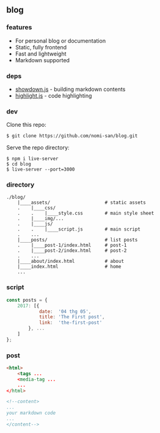 ## blog

### features
- For personal blog or documentation
- Static, fully frontend
- Fast and lightweight
- Markdown supported

### deps
- [showdown.js](http://showdownjs.com/) - building markdown contents
- [highlight.js](https://highlightjs.org/) - code highlighting

### dev

Clone this repo:
```bash
$ git clone https://github.com/nomi-san/blog.git
```

Serve the repo directory:
```repo
$ npm i live-server
$ cd blog
$ live-server --port=3000
```

### directory
```
./blog/
    |____assets/                    # static assets
    .    |____css/
    .    .    |____style.css        # main style sheet
    .    |____img/...
    .    |____js/
    .    .    |____script.js        # main script
    .    ...
    |____posts/                     # list posts
    .    |____post-1/index.html     # post-1
    .    |____post-2/index.html     # post-2
    .    ...
    |____about/index.html           # about
    |____index.html                 # home
    ...
```

### script

```js
const posts = {
    2017: [{
            date:  '04 thg 05',
            title: 'The First post',
            link:  'the-first-post'
        }, ...
    ]
};
```

### post

```html
<html>
    <tags ...
    <media-tag ...
    ...
</html>

<!--content>
...
your markdown code
...
</content-->
```
